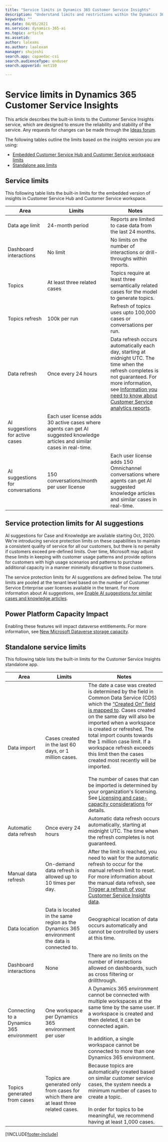 ```yaml
---
title: "Service limits in Dynamics 365 Customer Service Insights"
description: "Understand limits and restrictions within the Dynamics 365 Customer Service Insights product."
keywords: ""
ms.date: 04/05/2021
ms.service: dynamics-365-ai
ms.topic: article
ms.assetid:
author: lalexms
ms.author: laalexan
manager: shujoshi
search.app: capaedac-csi
search.audienceType: enduser
search.appverid: met150

---
```


# Service limits in Dynamics 365 Customer Service Insights

This article describes the built-in limits to the Customer Service Insights service, which are designed to ensure the reliability and stability of the service. Any requests for changes can be made through the [Ideas forum](https://go.microsoft.com/fwlink/?linkid=2024757). 

The following tables outline the limits based on the insights version you are using:

- [Embedded Customer Service Hub and Customer Service workspace limits](#service-limits)
- [Standalone app limits](#standalone-service-limits)

## Service limits

This following table lists the built-in limits for the embedded version of insights in Customer Service Hub and Customer Service workspace.
 
| Area  | Limits  | Notes |
|-------------|---------------------------------------------------------------------|---------------------------------------------------------------------|
| Data age limit | 24-month period | Reports are limited to case data from the last 24 months. |
| Dashboard interactions | No limit | No limits on the number of interactions or drill-throughs within reports. |
| Topics | At least three related cases | Topics require at least three semantically related cases for the model to generate topics. |
| Topics refresh | 100k per run | Refresh of topics uses upto 100,000 cases or conversations per run. |
| Data refresh | Once every 24 hours | Data refresh occurs automatically each day, starting at midnight UTC. The time when the refresh completes is not guaranteed. For more information, see [Information you need to know about Customer Service analytics reports](https://docs.microsoft.com/dynamics365/customer-service/customer-service-analytics-insights-csh#information-you-need-to-know-about-customer-service-analytics-reports). |
| AI suggestions for active cases | Each user license adds 30 active cases where agents can get AI suggested knowledge articles and similar cases in real-time. |
|AI suggestions for conversations | 150 conversations/month per user license | Each user license adds 150 Omnichannel conversations where agents can get AI suggested knowledge articles and similar cases in real-time. |


## Service protection limits for AI suggestions

AI suggestions for Case and Knowledge are available starting Oct, 2020. We're introducing service protection limits on these capabilities to maintain a consistent quality of service for all our customers, but there is no penalty if customers exceed pre-defined limits. Over time, Microsoft may adjust these limits in keeping with customer usage patterns and provide options for customers with high usage scenarios and patterns to purchase additional capacity in a manner minimally disruptive to those customers.

The service protection limits for AI suggestions are defined below. The total limits are pooled at the tenant level based on the number of Customer Service Enterprise user licenses available in the tenant. For more information about AI suggestions, see [Enable AI suggestions for similar cases and knowledge articles](https://docs.microsoft.com/dynamics365/customer-service/csw-enable-ai-suggested-cases-knowledge-articles).

## Power Platform Capacity Impact

Enabling these features will impact dataverse entitlements. For more information, see [New Microsoft Dataverse storage capacity](/power-platform/admin/capacity-storage).


## Standalone service limits

This following table lists the built-in limits for the Customer Service Insights standalone app.
 
| Area  | Limits  | Notes |
|-------------|---------------------------------------------------------------------|---------------------------------------------------------------------|
| Data import | Cases created in the last 60 days, or 1 million cases. | The date a case was created is determined by the field in Common Data Service (CDS) which the [“Created On” field is mapped to](map-data.md). Cases created on the same day will also be imported when a workspace is created or refreshed. The total import counts towards the 1 million case limit. If a workspace refresh exceeds this limit then the cases created most recently will be imported.<br> <br> The number of cases that can be imported is determined by your organization's licensing. See [Licensing and case-capacity considerations](licensing-case-capacity.md) for details. |
| Automatic data refresh | Once every 24 hours | Automatic data refresh occurs automatically, starting at midnight UTC. The time when the refresh completes is not guaranteed. |
| Manual data refresh | On-demand data refresh is allowed up to 10 times per day. | After the limit is reached, you need to wait for the automatic refresh to occur for the manual refresh limit to reset. For more information about the manual data refresh, see [Trigger a refresh of your Customer Service Insights data](trigger-refresh.md).  |
| Data location | Data is located in the same region as the Dynamics 365 environment the data is connected to.     | Geographical location of data occurs automatically and cannot be controlled by users at this time. |
| Dashboard interactions | None | There are no limits on the number of interactions allowed on dashboards, such as cross filtering or drillthrough. |
| Connecting to a Dynamics 365 environment | One workspace per Dynamics 365 environment per user | A Dynamics 365 environment cannot be connected with multiple workspaces at the same time by the same user. If a workspace is created and then deleted, it can be connected  again. <br> <br> In addition, a single workspace cannot be connected to more than one Dynamics 365 environment. |
| Topics generated from cases | Topics are generated only from cases for which there are at least three related cases.| Because topics are automatically created based on similar customer service cases, the system needs a minimum number of cases to create a topic. <br> <br> In order for topics to be meaningful, we recommend having at least 1,000 cases.|


[!INCLUDE[footer-include](../includes/footer-banner.md)]